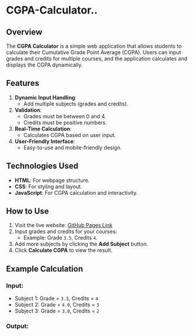# CGPA-Calculator..

## Overview
The **CGPA Calculator** is a simple web application that allows students to calculate their Cumulative Grade Point Average (CGPA). Users can input grades and credits for multiple courses, and the application calculates and displays the CGPA dynamically.

## Features
1. **Dynamic Input Handling**:
   - Add multiple subjects (grades and credits).
2. **Validation**:
   - Grades must be between 0 and 4.
   - Credits must be positive numbers.
3. **Real-Time Calculation**:
   - Calculates CGPA based on user input.
4. **User-Friendly Interface**:
   - Easy-to-use and mobile-friendly design.

## Technologies Used
- **HTML**: For webpage structure.
- **CSS**: For styling and layout.
- **JavaScript**: For CGPA calculation and interactivity.

## How to Use
1. Visit the live website: [GitHub Pages Link](https://izz7803.github.io/CGPA-Calculator../)
2. Input grades and credits for your courses:
   - Example: Grade `3.5`, Credits `4`.
3. Add more subjects by clicking the **Add Subject** button.
4. Click **Calculate CGPA** to view the result.

## Example Calculation
### Input:
- Subject 1: Grade = `3.5`, Credits = `4`
- Subject 2: Grade = `4.0`, Credits = `3`
- Subject 3: Grade = `3.0`, Credits = `2`

### Output:
